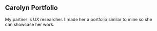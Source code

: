 ## Carolyn Portfolio

My partner is UX researcher. I made her a portfolio similar to mine so she can showcase her work.

